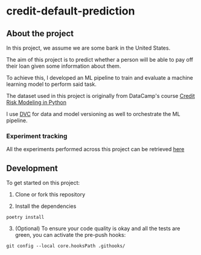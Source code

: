 # credit-default-prediction

## About the project

In this project, we assume we are some bank in the United States.

The aim of this project is to predict whether a person will be able to pay off their loan given some information about them.

To achieve this, I developed an ML pipeline to train and evaluate a machine learning model to perform said task.

The dataset used in this project is originally from DataCamp's course [Credit Risk Modeling in Python](https://app.datacamp.com/learn/courses/credit-risk-modeling-in-python)

I use [DVC](https://dvc.org/) for data and model versioning as well to orchestrate the ML pipeline.

### Experiment tracking

All the experiments performed across this project can be retrieved [here](https://studio.dvc.ai/user/ericdasse28/projects/credit-default-prediction-r4c9vq41ky)

## Development

To get started on this project:

1. Clone or fork this repository

2. Install the dependencies

```
poetry install
```

3. (Optional) To ensure your code quality is okay and all the tests are green, you can activate the pre-push hooks:

```
git config --local core.hooksPath .githooks/
```
